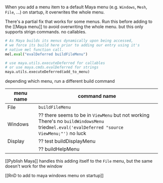 When you add a menu item to a default Maya menu (e.g. `Windows`, `Mesh`, `File`, ...) on startup, it overwrites the whole menu.

There's a partial fix that works for some menus.
Run this before adding to the [[Maya menu]] to avoid overwriting the whole menu.
but this only supports strign commands. no callables.


```python
# As Maya builds its menus dynamically upon being accessed,
# we force its build here prior to adding our entry using it's
# native mel function call.
mel.eval("evalDeferred buildFileMenu")

# use maya.utils.executeDeferred for callables
# or use maya.cmds.evalDeferred for strings
maya.utils.executeDeferred(add_to_menu) 
```


depending which menu, run a different build command

| menu name | command name                                                                                                                                      |
| --------- | ------------------------------------------------------------------------------------------------------------------------------------------------- |
| File      | `buildFileMenu`                                                                                                                                   |
| Windows   | ?? there seems to be in `ViewMenu` but not working<br>There's no `buildWindowsMenu`<br>tried`mel.eval('evalDeferred "source ViewMenu;"')` no luck |
| Display   | ?? test buildDisplayMenu                                                                                                                          |
|           | ?? buildHelpMenu                                                                                                                                  |


[[Pyblish Maya]] handles this
adding itself to the `File` menu, but the same doesn't work for the window

[[RnD to add to maya windows menu on startup]]

